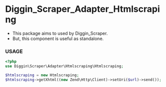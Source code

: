 Diggin_Scraper_Adapter_Htmlscraping
===================================

- This package aims to used by Diggin_Scraper.
- But, this component is useful as standalone.

### USAGE

``` php
<?php
use Diggin\Scraper\Adapter\Htmlscraping\Htmlscraping;

$htmlscraping = new Htmlscraping;
$htmlscraping->getXhtml((new Zend\Http\Client)->setUri($url)->send());

```
